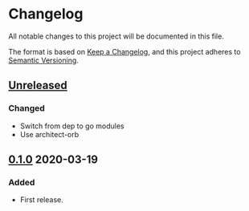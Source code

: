 # Changelog

All notable changes to this project will be documented in this file.

The format is based on [Keep a Changelog](https://keepachangelog.com/en/1.0.0/),
and this project adheres to [Semantic Versioning](https://semver.org/spec/v2.0.0.html).

## [Unreleased]

### Changed

- Switch from dep to go modules
- Use architect-orb

## [0.1.0] 2020-03-19

### Added

- First release.

[Unreleased]: https://github.com/giantswarm/errors/compare/v0.1.0...HEAD
[0.1.0]: https://github.com/giantswarm/errors/releases/tag/v0.1.0

